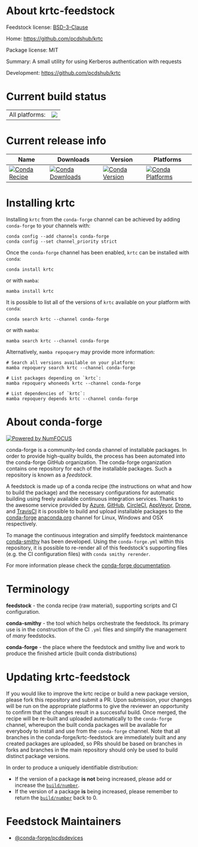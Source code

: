 About krtc-feedstock
====================

Feedstock license: [BSD-3-Clause](https://github.com/conda-forge/krtc-feedstock/blob/main/LICENSE.txt)

Home: https://github.com/pcdshub/krtc

Package license: MIT

Summary: A small utility for using Kerberos authentication with requests

Development: https://github.com/pcdshub/krtc

Current build status
====================


<table><tr><td>All platforms:</td>
    <td>
      <a href="https://dev.azure.com/conda-forge/feedstock-builds/_build/latest?definitionId=9298&branchName=main">
        <img src="https://dev.azure.com/conda-forge/feedstock-builds/_apis/build/status/krtc-feedstock?branchName=main">
      </a>
    </td>
  </tr>
</table>

Current release info
====================

| Name | Downloads | Version | Platforms |
| --- | --- | --- | --- |
| [![Conda Recipe](https://img.shields.io/badge/recipe-krtc-green.svg)](https://anaconda.org/conda-forge/krtc) | [![Conda Downloads](https://img.shields.io/conda/dn/conda-forge/krtc.svg)](https://anaconda.org/conda-forge/krtc) | [![Conda Version](https://img.shields.io/conda/vn/conda-forge/krtc.svg)](https://anaconda.org/conda-forge/krtc) | [![Conda Platforms](https://img.shields.io/conda/pn/conda-forge/krtc.svg)](https://anaconda.org/conda-forge/krtc) |

Installing krtc
===============

Installing `krtc` from the `conda-forge` channel can be achieved by adding `conda-forge` to your channels with:

```
conda config --add channels conda-forge
conda config --set channel_priority strict
```

Once the `conda-forge` channel has been enabled, `krtc` can be installed with `conda`:

```
conda install krtc
```

or with `mamba`:

```
mamba install krtc
```

It is possible to list all of the versions of `krtc` available on your platform with `conda`:

```
conda search krtc --channel conda-forge
```

or with `mamba`:

```
mamba search krtc --channel conda-forge
```

Alternatively, `mamba repoquery` may provide more information:

```
# Search all versions available on your platform:
mamba repoquery search krtc --channel conda-forge

# List packages depending on `krtc`:
mamba repoquery whoneeds krtc --channel conda-forge

# List dependencies of `krtc`:
mamba repoquery depends krtc --channel conda-forge
```


About conda-forge
=================

[![Powered by
NumFOCUS](https://img.shields.io/badge/powered%20by-NumFOCUS-orange.svg?style=flat&colorA=E1523D&colorB=007D8A)](https://numfocus.org)

conda-forge is a community-led conda channel of installable packages.
In order to provide high-quality builds, the process has been automated into the
conda-forge GitHub organization. The conda-forge organization contains one repository
for each of the installable packages. Such a repository is known as a *feedstock*.

A feedstock is made up of a conda recipe (the instructions on what and how to build
the package) and the necessary configurations for automatic building using freely
available continuous integration services. Thanks to the awesome service provided by
[Azure](https://azure.microsoft.com/en-us/services/devops/), [GitHub](https://github.com/),
[CircleCI](https://circleci.com/), [AppVeyor](https://www.appveyor.com/),
[Drone](https://cloud.drone.io/welcome), and [TravisCI](https://travis-ci.com/)
it is possible to build and upload installable packages to the
[conda-forge](https://anaconda.org/conda-forge) [anaconda.org](https://anaconda.org/)
channel for Linux, Windows and OSX respectively.

To manage the continuous integration and simplify feedstock maintenance
[conda-smithy](https://github.com/conda-forge/conda-smithy) has been developed.
Using the ``conda-forge.yml`` within this repository, it is possible to re-render all of
this feedstock's supporting files (e.g. the CI configuration files) with ``conda smithy rerender``.

For more information please check the [conda-forge documentation](https://conda-forge.org/docs/).

Terminology
===========

**feedstock** - the conda recipe (raw material), supporting scripts and CI configuration.

**conda-smithy** - the tool which helps orchestrate the feedstock.
                   Its primary use is in the construction of the CI ``.yml`` files
                   and simplify the management of *many* feedstocks.

**conda-forge** - the place where the feedstock and smithy live and work to
                  produce the finished article (built conda distributions)


Updating krtc-feedstock
=======================

If you would like to improve the krtc recipe or build a new
package version, please fork this repository and submit a PR. Upon submission,
your changes will be run on the appropriate platforms to give the reviewer an
opportunity to confirm that the changes result in a successful build. Once
merged, the recipe will be re-built and uploaded automatically to the
`conda-forge` channel, whereupon the built conda packages will be available for
everybody to install and use from the `conda-forge` channel.
Note that all branches in the conda-forge/krtc-feedstock are
immediately built and any created packages are uploaded, so PRs should be based
on branches in forks and branches in the main repository should only be used to
build distinct package versions.

In order to produce a uniquely identifiable distribution:
 * If the version of a package **is not** being increased, please add or increase
   the [``build/number``](https://docs.conda.io/projects/conda-build/en/latest/resources/define-metadata.html#build-number-and-string).
 * If the version of a package **is** being increased, please remember to return
   the [``build/number``](https://docs.conda.io/projects/conda-build/en/latest/resources/define-metadata.html#build-number-and-string)
   back to 0.

Feedstock Maintainers
=====================

* [@conda-forge/pcdsdevices](https://github.com/orgs/conda-forge/teams/pcdsdevices/)

